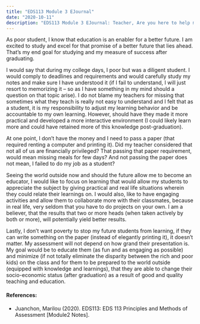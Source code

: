 ```yaml
---
title: "EDS113 Module 3 EJournal"
date: "2020-10-11"
description: "EDS113 Module 3 EJournal: Teacher, Are you here to help me on my needs and help me achieve my Personal Goals?"
---
```


As poor student, I know that education is an enabler for a better future. I am excited to study and excel for that promise of a better future that lies ahead. That’s my end goal for studying and my measure of success after graduating.

I would say that during my college days, I poor but was a diligent student. I would comply to deadlines and requirements and would carefully study my notes and make sure I have understood it (if I fail to understand, I will just resort to memorizing it – so as I have something in my mind should a question on that topic arise). I do not blame my teachers for missing that sometimes what they teach is really not easy to understand and I felt that as a student, it is my responsibility to adjust my learning behavior and be accountable to my own learning. However, should have they made it more practical and developed a more interactive environment (I could likely learn more and could have retained more of this knowledge post-graduation). 

At one point, I don’t have the money and I need to pass a paper (that required renting a computer and printing it). Did my teacher considered that not all of us are financially privileged? That passing that paper requirement, would mean missing meals for few days? And not passing the paper does not mean, I failed to do my job as a student?

Seeing the world outside now and should the future allow me to become an educator, I would like to focus on learning that would allow my students to appreciate the subject by giving practical and real life situations wherein they could relate their learnings on. I would also, like to have engaging activities and allow them to collaborate more with their classmates, because in real life, very seldom that you have to do projects on your own. I am a believer, that the results that two or more heads (when taken actively by both or more), will potentially yield better results. 

Lastly, I don’t want poverty to stop my future students from learning, if they can write something on the paper (instead of elegantly printing it), it doesn’t matter. My assessment will not depend on how grand their presentation is. My goal would be to educate them (as fun and as engaging as possible) and minimize (if not totally eliminate the disparity between the rich and poor kids) on the class and for them to be prepared to the world outside (equipped with knowledge and learnings), that they are able to change their socio-economic status (after graduation) as a result of good and quality teaching and education.



#### References:
- Juanchon, Marilou (2020). EDS113: EDS 113 Principles and Methods of Assessment [Module2 Notes].



